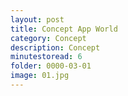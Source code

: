 ```yaml
---
layout: post
title: Concept App World
category: Concept
description: Concept
minutestoread: 6
folder: 0000-03-01
image: 01.jpg
---
```

